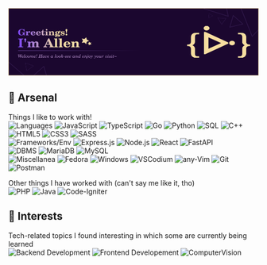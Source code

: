  <img src="assets/GHbanner.png">

## 🧰 Arsenal
Things I like to work with! <br />
![Languages](https://img.shields.io/badge/-Languages-511b84?style=for-the-badge) 
![JavaScript](https://img.shields.io/badge/javascript-310b4f.svg?style=for-the-badge&logo=javascript&logoColor=ffe787)
![TypeScript](https://img.shields.io/badge/typescript-310b4f.svg?style=for-the-badge&logo=typescript&logoColor=ffe787)
![Go](https://img.shields.io/badge/go-310b4f.svg?style=for-the-badge&logo=go&logoColor=ffe787)
![Python](https://img.shields.io/badge/python-310b4f?style=for-the-badge&logo=python&logoColor=ffe787)
![SQL](https://img.shields.io/badge/sql-310b4f.svg?style=for-the-badge&logo=mariadb&logoColor=ffe787) 
![C++](https://img.shields.io/badge/c++-310b4f.svg?style=for-the-badge&logo=c%2B%2B&logoColor=ffe787)
![HTML5](https://img.shields.io/badge/html5-310b4f.svg?style=for-the-badge&logo=html5&logoColor=ffe787)
![CSS3](https://img.shields.io/badge/css3-310b4f.svg?style=for-the-badge&logo=css3&logoColor=ffe787)
![SASS](https://img.shields.io/badge/SASS-310b4f.svg?style=for-the-badge&logo=SASS&logoColor=ffe787)
<br/>
![Frameworks/Env](https://img.shields.io/badge/-Frameworks%20%26%20envs-511b84?style=for-the-badge) 
![Express.js](https://img.shields.io/badge/express.js-310b4f.svg?style=for-the-badge&logo=express&logoColor=ffe787)
![Node.js](https://img.shields.io/badge/node.js-310b4f.svg?style=for-the-badge&logo=node.js&logoColor=ffe787)
![React](https://img.shields.io/badge/react-310b4f.svg?style=for-the-badge&logo=react&logoColor=ffe787)
![FastAPI](https://img.shields.io/badge/FastAPI-310b4f?style=for-the-badge&logo=fastapi&logoColor=ffe787)
<br/>
![DBMS](https://img.shields.io/badge/-DBMS-511b84?style=for-the-badge) 
![MariaDB](https://img.shields.io/badge/mariadb-310b4f.svg?style=for-the-badge&logo=mariadb&logoColor=ffe787) 
![MySQL](https://img.shields.io/badge/mysql-310b4f.svg?style=for-the-badge&logo=mysql&logoColor=ffe787) 
<br/>
![Miscellanea](https://img.shields.io/badge/-Miscellanea-511b84?style=for-the-badge) 
![Fedora](https://img.shields.io/badge/Fedora-310b4f?style=for-the-badge&logo=fedora&logoColor=ffe787)
![Windows](https://img.shields.io/badge/Windows-310b4f?style=for-the-badge&logo=windows&logoColor=ffe787)
![VSCodium](https://img.shields.io/badge/VSCodium-310b4f.svg?style=for-the-badge&logo=visual-studio-code&logoColor=ffe787)
![any-Vim](https://img.shields.io/badge/%2AVIM-310b4f.svg?style=for-the-badge&logo=vim&logoColor=ffe787)
![Git](https://img.shields.io/badge/git-%23310b4f.svg?style=for-the-badge&logo=git&logoColor=ffe787)
![Postman](https://img.shields.io/badge/postman-%23310b4f.svg?style=for-the-badge&logo=postman&logoColor=ffe787)
<br/>

Other things I have worked with (can't say me like it, tho) <br />
![PHP](https://img.shields.io/badge/php-%23777BB4.svg?style=for-the-badge&logo=php&logoColor=white)
![Java](https://img.shields.io/badge/java-%23ED8B00.svg?style=for-the-badge&logo=openjdk&logoColor=white)
![Code-Igniter](https://img.shields.io/badge/CodeIgniter-%23EF4223.svg?style=for-the-badge&logo=codeIgniter&logoColor=white)


## 🌱 Interests
Tech-related topics I found interesting in which some are currently being learned <br/>
![Backend Development](https://img.shields.io/badge/-Backend%20Dev-511b84.svg?style=for-the-badge)
![Frontend Developement](https://img.shields.io/badge/-Frontend%20Web%20Dev-400a4c.svg?style=for-the-badge)
![ComputerVision](https://img.shields.io/badge/-Computer%20Vision-310b4f.svg?style=for-the-badge)

